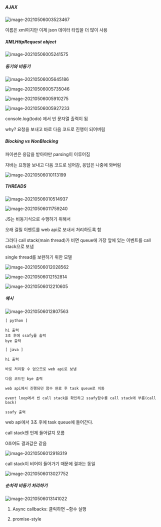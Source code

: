 ##### AJAX

![image-20210506003523467](C:\Users\na0i\AppData\Roaming\Typora\typora-user-images\image-20210506003523467.png)

이름은 xml이지만 이제 json 데이터 타입을 더 많이 사용



##### XMLHttpRequest object

![image-20210506005241575](C:\Users\na0i\AppData\Roaming\Typora\typora-user-images\image-20210506005241575.png)



##### 동기와 비동기

![image-20210506005645186](C:\Users\na0i\AppData\Roaming\Typora\typora-user-images\image-20210506005645186.png)

![image-20210506005735046](C:\Users\na0i\AppData\Roaming\Typora\typora-user-images\image-20210506005735046.png)





![image-20210506005910275](C:\Users\na0i\AppData\Roaming\Typora\typora-user-images\image-20210506005910275.png)

![image-20210506005927233](C:\Users\na0i\AppData\Roaming\Typora\typora-user-images\image-20210506005927233.png)

console.log(todo) 에서 빈 문자열 출력이 됨

why? 요청을 보내고 바로 다음 코드로 진행이 되어버림



##### Blocking vs NonBlocking

파이썬은 응답을 받아야만 parsing이 이루어짐

자바는 요청을 보내고 다음 코드로 넘어감, 응답은 나중에 와버림

![image-20210506010113199](C:\Users\na0i\AppData\Roaming\Typora\typora-user-images\image-20210506010113199.png)



 

##### THREADS 

![image-20210506010514937](C:\Users\na0i\AppData\Roaming\Typora\typora-user-images\image-20210506010514937.png)



![image-20210506011759240](C:\Users\na0i\AppData\Roaming\Typora\typora-user-images\image-20210506011759240.png)

JS는 비동기식으로 수행하기 위해서

오래 걸릴 이벤트를 web api로 보내서 처리하도록 함

그러다 call stack(main thread)가 비면 queue에 가장 앞에 있는 이벤트를 call stack으로 보냄



single thread를 보완하기 위한 모델

![image-20210506012028562](C:\Users\na0i\AppData\Roaming\Typora\typora-user-images\image-20210506012028562.png)

 ![image-20210506012152814](C:\Users\na0i\AppData\Roaming\Typora\typora-user-images\image-20210506012152814.png)

![image-20210506012210605](C:\Users\na0i\AppData\Roaming\Typora\typora-user-images\image-20210506012210605.png)



##### 예시

![image-20210506012807563](C:\Users\na0i\AppData\Roaming\Typora\typora-user-images\image-20210506012807563.png)

```
[ python ]

hi 출력
3초 후에 ssafy를 출력
bye 출력
```



```
[ java ]

hi 출력

바로 처리할 수 없으므로 web api로 보냄

다음 코드인 bye 출력

web api에서 진행되던 함수 완료 후 task queue로 이동

event loop에서 빈 call stack을 확인하고 ssafy함수를 call stack에 부름(call back)

ssafy 출력
```

web api에서 3초 후에 task queue에 들어간다.

call stack엔 언제 들어갈지 모름



0초여도 결과값은 같음

![image-20210506012918319](C:\Users\na0i\AppData\Roaming\Typora\typora-user-images\image-20210506012918319.png)

call stack이 비어야 들어가기 때문에 결과는 동일



![image-20210506013027752](C:\Users\na0i\AppData\Roaming\Typora\typora-user-images\image-20210506013027752.png)





##### 순차적 비동기 처리하기

![image-20210506013141022](C:\Users\na0i\AppData\Roaming\Typora\typora-user-images\image-20210506013141022.png)

1) Async callbacks: 클릭하면 ~함수 실행

2) promise-style